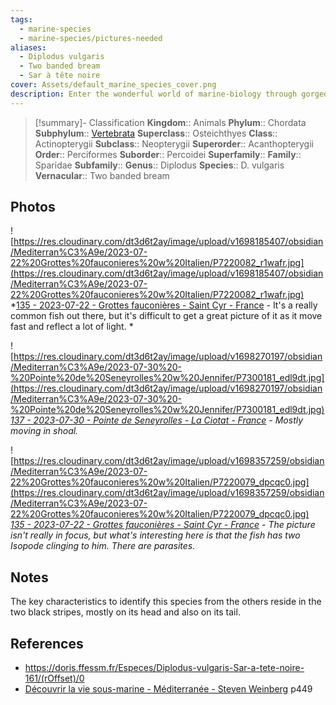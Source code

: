 ```yaml
---
tags:
  - marine-species
  - marine-species/pictures-needed
aliases:
  - Diplodus vulgaris
  - Two banded bream
  - Sar à tête noire
cover: Assets/default_marine_species_cover.png
description: Enter the wonderful world of marine-biology through gorgeous underwater pictures of marine animals. Sparidae is the family of bream, Sarpa Salpa and other common fishes with an oval shaped body and a unique dorsal fin.
---
```

> [!summary]- Classification
**Kingdom**:: Animals
**Phylum**:: Chordata
**Subphylum**:: [Vertebrata](Vertebrata.md)
**Superclass**:: Osteichthyes
**Class**:: Actinopterygii
**Subclass**::  Neopterygii
**Superorder**:: Acanthopterygii
**Order**:: Perciformes
**Suborder**:: Percoidei
**Superfamily**::
**Family**:: Sparidae
**Subfamily**::
**Genus**:: Diplodus
**Species**:: D. vulgaris
**Vernacular**:: Two banded bream

## Photos
![https://res.cloudinary.com/dt3d6t2ay/image/upload/v1698185407/obsidian/Mediterran%C3%A9e/2023-07-22%20Grottes%20fauconieres%20w%20Italien/P7220082_r1wafr.jpg](https://res.cloudinary.com/dt3d6t2ay/image/upload/v1698185407/obsidian/Mediterran%C3%A9e/2023-07-22%20Grottes%20fauconieres%20w%20Italien/P7220082_r1wafr.jpg)
*[135 - 2023-07-22 - Grottes fauconières - Saint Cyr - France](135%20-%202023-07-22%20-%20Grottes%20fauconières%20-%20Saint%20Cyr%20-%20France.md) - It's a really common fish out there, but it's difficult to get a great picture of it as it move fast and reflect a lot of light. *

![https://res.cloudinary.com/dt3d6t2ay/image/upload/v1698270197/obsidian/Mediterran%C3%A9e/2023-07-30%20-%20Pointe%20de%20Seneyrolles%20w%20Jennifer/P7300181_edl9dt.jpg](https://res.cloudinary.com/dt3d6t2ay/image/upload/v1698270197/obsidian/Mediterran%C3%A9e/2023-07-30%20-%20Pointe%20de%20Seneyrolles%20w%20Jennifer/P7300181_edl9dt.jpg)
*[137 - 2023-07-30 - Pointe de Seneyrolles - La Ciotat - France](137%20-%202023-07-30%20-%20Pointe%20de%20Seneyrolles%20-%20La%20Ciotat%20-%20France.md) - Mostly moving in shoal.*

![https://res.cloudinary.com/dt3d6t2ay/image/upload/v1698357259/obsidian/Mediterran%C3%A9e/2023-07-22%20Grottes%20fauconieres%20w%20Italien/P7220079_dpcqc0.jpg](https://res.cloudinary.com/dt3d6t2ay/image/upload/v1698357259/obsidian/Mediterran%C3%A9e/2023-07-22%20Grottes%20fauconieres%20w%20Italien/P7220079_dpcqc0.jpg)
*[135 - 2023-07-22 - Grottes fauconières - Saint Cyr - France](135%20-%202023-07-22%20-%20Grottes%20fauconières%20-%20Saint%20Cyr%20-%20France.md) - The picture isn't really in focus, but what's interesting here is that the fish has two Isopode clinging to him. There are parasites.*

## Notes
The key characteristics to identify this species from the others reside in the two black stripes, mostly on its head and also on its tail.

## References
- https://doris.ffessm.fr/Especes/Diplodus-vulgaris-Sar-a-tete-noire-161/(rOffset)/0
- [Découvrir la vie sous-marine - Méditerranée - Steven Weinberg](Découvrir%20la%20vie%20sous-marine%20-%20Méditerranée%20-%20Steven%20Weinberg.md) p449